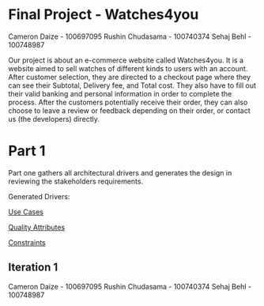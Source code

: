 # Final Project - Watches4you

Cameron Daize - 100697095
Rushin Chudasama - 100740374
Sehaj Behl - 100748987

Our project is about an e-commerce website called Watches4you. It is a website aimed to sell watches of different kinds to users with an account. After customer selection, they are directed to a checkout page where they can see their Subtotal, Delivery fee, and Total cost. They also have to fill out their valid banking and personal information in order to complete the process. After the customers potentially receive their order, they can also choose to leave a review or feedback depending on their order, or contact us (the developers) directly.

# Part 1

Part one gathers all architectural drivers and generates the design in reviewing the stakeholders requirements.

Generated Drivers:

[Use Cases](https://github.com/camerondaize10/FinalProjectReport/blob/main/Requirements/use%20case%20diagram.png)

[Quality Attributes](https://github.com/camerondaize10/FinalProjectReport/blob/main/Requirements/quality%20attributes.png)

[Constraints](https://github.com/camerondaize10/FinalProjectReport/blob/main/Requirements/constraints.png)


## Iteration 1






Cameron Daize - 100697095
Rushin Chudasama - 100740374
Sehaj Behl - 100748987
